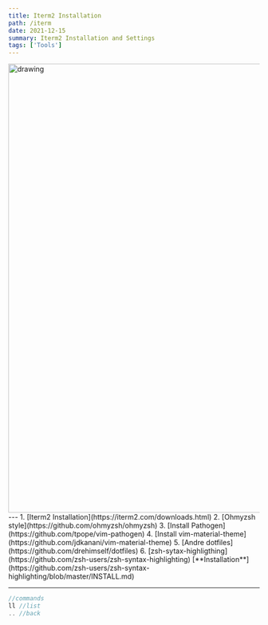 ```yaml
---
title: Iterm2 Installation
path: /iterm
date: 2021-12-15
summary: Iterm2 Installation and Settings
tags: ['Tools']
---
```



<img src="https://iterm2.com/img/logo2x.jpg" alt="drawing" width="900"/>
---
1. [Iterm2 Installation](https://iterm2.com/downloads.html)
2. [Ohmyzsh style](https://github.com/ohmyzsh/ohmyzsh)
3. [Install Pathogen](https://github.com/tpope/vim-pathogen)
4. [Install vim-material-theme](https://github.com/jdkanani/vim-material-theme)
5. [Andre dotfiles](https://github.com/drehimself/dotfiles)
6. [zsh-sytax-highligthing](https://github.com/zsh-users/zsh-syntax-highlighting) [**Installation**](https://github.com/zsh-users/zsh-syntax-highlighting/blob/master/INSTALL.md)

---
```php
//commands
ll //list
.. //back
```

